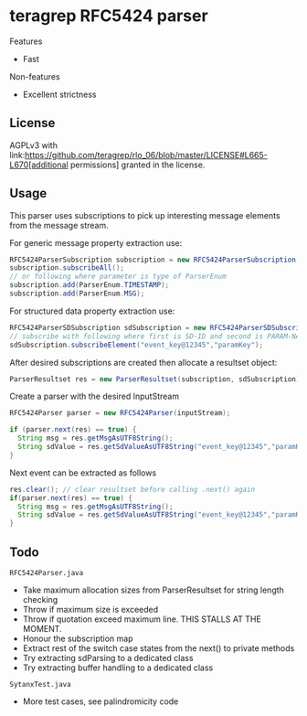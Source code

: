 # teragrep RFC5424 parser
Features
* Fast

Non-features
* Excellent strictness


## License
AGPLv3 with link:https://github.com/teragrep/rlo_06/blob/master/LICENSE#L665-L670[additional permissions] granted in the license.


## Usage
This parser uses subscriptions to pick up interesting message elements
from the message stream.

For generic message property extraction use:
```java
RFC5424ParserSubscription subscription = new RFC5424ParserSubscription();
subscription.subscribeAll();
// or following where parameter is type of ParserEnum
subscription.add(ParserEnum.TIMESTAMP);
subscription.add(ParserEnum.MSG);
```

For structured data property extraction use:
```java
RFC5424ParserSDSubscription sdSubscription = new RFC5424ParserSDSubscription();
// subscribe with following where first is SD-ID and second is PARAM-NAME
sdSubscription.subscribeElement("event_key@12345","paramKey");
```

After desired subscriptions are created then allocate a resultset object:
```java
ParserResultset res = new ParserResultset(subscription, sdSubscription);
```

Create a parser with the desired InputStream
```java
RFC5424Parser parser = new RFC5424Parser(inputStream);
```

```java
if (parser.next(res) == true) {
  String msg = res.getMsgAsUTF8String();
  String sdValue = res.getSdValueAsUTF8String("event_key@12345","paramKey")
}
```

Next event can be extracted as follows
```java
res.clear(); // clear resultset before calling .next() again
if(parser.next(res) == true) {
  String msg = res.getMsgAsUTF8String();
  String sdValue = res.getSdValueAsUTF8String("event_key@12345","paramKey")
}
```

## Todo
```
RFC5424Parser.java
```
* Take maximum allocation sizes from ParserResultset for string length checking
* Throw if maximum size is exceeded
* Throw if quotation exceed maximum line. THIS STALLS AT THE MOMENT.
* Honour the subscription map
* Extract rest of the switch case states from the next() to private methods
* Try extracting sdParsing to a dedicated class
* Try extracting buffer handling to a dedicated class

```
SytanxTest.java
```
* More test cases, see palindromicity code

